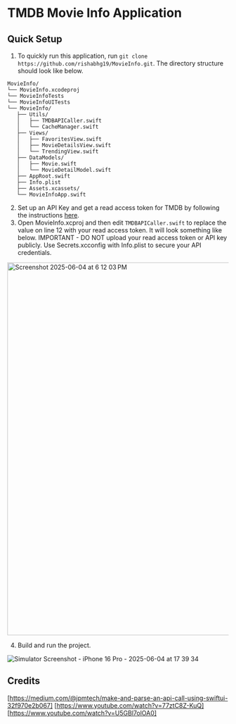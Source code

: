 # TMDB Movie Info Application
## Quick Setup
1. To quickly run this application, run `git clone https://github.com/rishabhg19/MovieInfo.git`. The directory structure should look like below.
 ```
MovieInfo/
└── MovieInfo.xcodeproj
└── MovieInfoTests
└── MovieInfoUITests
└── MovieInfo/
    ├── Utils/
    │   ├── TMDBAPICaller.swift
    │   └── CacheManager.swift
    ├── Views/
    │   ├── FavoritesView.swift
    │   ├── MovieDetailsView.swift
    │   └── TrendingView.swift
    ├── DataModels/
    │   ├── Movie.swift
    │   └── MovieDetailModel.swift
    ├── AppRoot.swift
    ├── Info.plist
    ├── Assets.xcassets/
    └── MovieInfoApp.swift

```
2. Set up an API Key and get a read access token for TMDB by following the instructions [here](https://developer.themoviedb.org/docs/getting-started).
3. Open MovieInfo.xcproj and then edit `TMDBAPICaller.swift` to replace the value on line 12 with your read access token. It will look something like below. IMPORTANT - DO NOT upload your read access token or API key publicly. Use Secrets.xcconfig with Info.plist to secure your API credentials.
<img width="847" alt="Screenshot 2025-06-04 at 6 12 03 PM" src="https://github.com/user-attachments/assets/f60f1c0f-212d-4f27-b221-ce8d9b659c7e" />

4. Build and run the project.
   
![Simulator Screenshot - iPhone 16 Pro - 2025-06-04 at 17 39 34](https://github.com/user-attachments/assets/fa8e6826-8687-4f6f-a337-77aca3b42bb9)


## Credits
[https://medium.com/@jpmtech/make-and-parse-an-api-call-using-swiftui-32f970e2b067]
[https://www.youtube.com/watch?v=77ztC8Z-KuQ]
[https://www.youtube.com/watch?v=U5GBl7olOA0]
